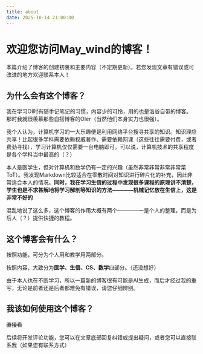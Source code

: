 ```yaml
---
title: about
date: 2025-10-14 21:00:00
---
```


# 欢迎您访问May_wind的博客！

本篇介绍了博客的创建初衷和主要内容（不定期更新）。若您发现文章有错误或可改进的地方欢迎联系本人！

## 为什么会有这个博客？

我在学习OI时有随手记笔记的习惯，内容少的可怜，用的也是洛谷自带的博客。那时我就很羡慕那些自搭博客的OIer（当然他们本身实力也很强）。

我个人认为，计算机学习的一大乐趣便是利用网络平台搜寻共享的知识。知识理应共享！比起很多学科需要依赖权威著作、需要依赖网课（这些往往需要付费，或者费劲寻找），学习计算机仅仅需要一台电脑即可。可以说，计算机技术的共享程度是各个学科当中最高的（？）

本人是医学生，但对计算机和数学仍有一定的兴趣（虽然非常非常非常非常菜ToT）。我发现Markdown比较适合在零散时间对知识进行碎片化的补充，因此非常适合本人的情况。**同时，我在学习生信的过程中发现很多课程的原理讲不清楚，学生也是不求甚解地将学习解剖等知识的方法————机械记忆放在生信上，这是非常不好的**

混乱地说了这么多，这个博客的作用大概有两个————一是个人的整理，而是为后人（？）提供快捷的教程。

## 这个博客会有什么？

按照功能，可分为个人用和教学用两部分。

按照内容，大致分为**医学、生信、CS、数学**四部分。（还没想好）

由于本人也在不断学习，所以一篇新的博客很有可能是AI生成，而后才经过我的重写，无论是前者还是后者都难免有错误，请您仔细辨别。

## 我该如何使用这个博客？

~~直接看~~

后续将开发评论功能，您可以在文章底部回复纠错或提出疑问，或者您可以直接联系我（如果您有联系方式）
